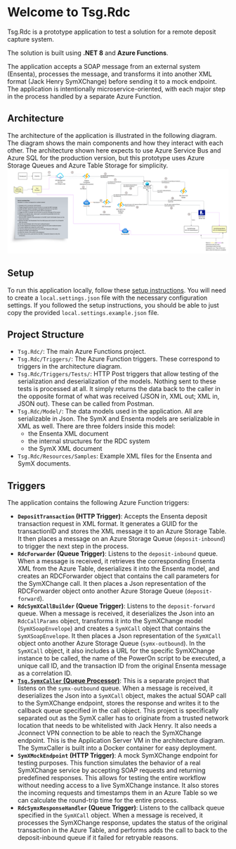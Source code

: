 # Welcome to Tsg.Rdc

Tsg.Rdc is a prototype application to test a solution for a remote deposit capture system. 

The solution is built using **.NET 8** and **Azure Functions**.

The application accepts a SOAP message from an external system (Ensenta), processes the message, and transforms it 
into another XML format (Jack Henry SymXChange) before sending it to a mock endpoint. The application is intentionally 
microservice-oriented, with each major step in the process handled by a separate Azure Function.

## Architecture
The architecture of the application is illustrated in the following diagram. The diagram shows the main components
and how they interact with each other. The architecture shown here expects to use Azure Service Bus and Azure SQL for the 
production version, but this prototype uses Azure Storage Queues and Azure Table Storage for simplicity.
![Architecture Diagram](Resources/Images/RDC-architecture.png)

## Setup
To run this application locally, follow these [setup instructions](SETUP.md). You will need to create a `local.settings.json`
file with the necessary configuration settings. If you followed the setup instructions, you should be able to just 
copy the provided `local.settings.example.json` file.

## Project Structure
- `Tsg.Rdc/`: The main Azure Functions project.
- `Tsg.Rdc/Triggers/`: The Azure Function triggers. These correspond to triggers in the architecture diagram.
- `Tsg.Rdc/Triggers/Tests/`: HTTP Post triggers that allow testing of the serialization and deserialization of the models. 
Nothing sent to these tests is processed at all. It simply returns the data back to the caller in the opposite format of
what was received (JSON in, XML out; XML in, JSON out). These can be called from Postman.
- `Tsg.Rdc/Model/`: The data models used in the application. All are serializable in Json. The SymX and Ensenta models 
are serializable in XML as well. There are three folders inside this model:
    - the Ensenta XML document
    - the internal structures for the RDC system
    - the SymX XML document
- `Tsg.Rdc/Resources/Samples`: Example XML files for the Ensenta and SymX documents.

## Triggers
The application contains the following Azure Function triggers:
- **`DepositTransaction` (HTTP Trigger)**: Accepts the Ensenta deposit transaction request in XML format. It generates a GUID for
the transactionID and stores the XML message it to an Azure Storage Table. It then places a message on an Azure Storage Queue
  (`deposit-inbound`) to trigger the next step in the process.
- **`RdcForwarder` (Queue Trigger)**: Listens to the `deposit-inbound` queue. When a message is received, it retrieves the corresponding
Ensenta XML from the Azure Table, deserializes it into the Ensenta model, and creates an RDCForwarder object that contains the call
parameters for the SymXChange call. It then places a Json representation of the RDCForwarder object onto another Azure Storage Queue
  (`deposit-forward`).
- **`RdcSymXCallBuilder` (Queue Trigger)**: Listens to the `deposit-forward` queue. When a message is received, it deserializes the Json
into an `RdcCallParams` object, transforms it into the SymXChange model (`SymXSoapEnvelope`) and creates a `SymXCall` object that 
contains the `SymXSoapEnvelope`. It then places a Json representation of the `SymXCall` object onto another Azure Storage Queue
  (`symx-outbound`). In the `SymXCall` object, it also includes a URL for the specific SymXChange instance to be called, the name of the 
PowerOn script to be executed, a unique call ID, and the transaction ID from the original Ensenta message as a correlation ID.
- **[`Tsg.SymxCaller` (Queue Processor)](https://github.com/The-Software-Gorilla/Tsg.SymxCaller)**: This is a separate project that 
listens on the `symx-outbound` queue. When a message is received, it deserializes the Json into a `SymXCall` object, makes the actual
SOAP call to the SymXChange endpoint, stores the response and writes it to the callback queue specified in the call object. This project 
is specifically separated out as the SymX caller has to originate from a trusted network location that needs to be whitelisted with
Jack Henry. It also needs a Jconnect VPN connection to be able to reach the SymXChange endpoint. This is the Application Server VM in
the architecture diagram. The SymxCaller is built into a Docker container for easy deployment.
- **`SymXMockEndpoint` (HTTP Trigger)**: A mock SymXChange endpoint for testing purposes. This function simulates the behavior
of a real SymXChange service by accepting SOAP requests and returning predefined responses. This allows for testing the entire
workflow without needing access to a live SymXChange instance. It also stores the incoming requests and timestamps them in an
Azure Table so we can calculate the round-trip time for the entire process.
- **`RdcSymxResponseHandler` (Queue Trigger)**: Listens to the callback queue specified in the `SymXCall` object. When a message is received,
it processes the SymXChange response, updates the status of the original transaction in the Azure Table, and performs adds the call to 
back to the deposit-inbound queue if it failed for retryable reasons.